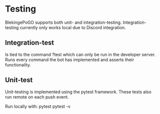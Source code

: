 # Testing

BlekingePoGO supports both unit- and integration-testing.
Integration-testing currently only works local due to Discord integration.

## Integration-test
Is tied to the command ?test which can only be run in the developer server.
Runs every command the bot has implemented and asserts their functionality.

## Unit-test
Unit-testing is implemented using the pytest framework.
These tests also run remote on each push event.

Run locally with:
pytest
pytest -v
